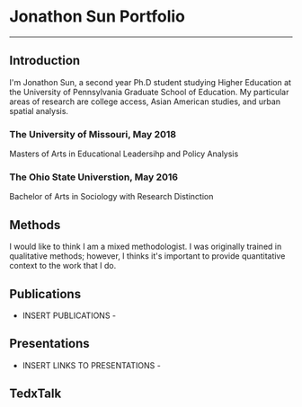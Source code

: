 # Jonathon Sun Portfolio

---

## Introduction

I'm Jonathon Sun, a second year Ph.D student studying Higher Education at the University of Pennsylvania Graduate School of Education. My particular areas of research are college access, Asian American studies, and urban spatial analysis.

### The University of Missouri, May 2018 
Masters of Arts in Educational Leadersihp and Policy Analysis 

### The Ohio State Universtion, May 2016
Bachelor of Arts in Sociology with Research Distinction

## Methods
I would like to think I am a mixed methodologist. I was originally trained in qualitative methods; however, I thinks it's important to provide quantitative context to the work that I do. 

## Publications
- INSERT PUBLICATIONS -

## Presentations 
- INSERT LINKS TO PRESENTATIONS - 

## TedxTalk

